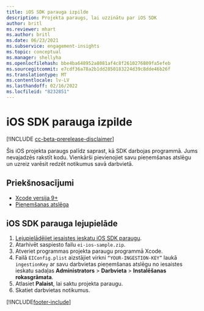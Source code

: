 ```yaml
---
title: iOS SDK parauga izpilde
description: Projekta paraugs, lai uzzinātu par iOS SDK
author: britl
ms.reviewer: mhart
ms.author: britl
ms.date: 06/23/2021
ms.subservice: engagement-insights
ms.topic: conceptual
ms.manager: shellyha
ms.openlocfilehash: bbe4ba648952a8081af4c8f2610276809fa5efeb
ms.sourcegitcommit: e7cdf36a78a2b1dd2850183224d39c8dde46b26f
ms.translationtype: MT
ms.contentlocale: lv-LV
ms.lasthandoff: 02/16/2022
ms.locfileid: "8232851"
---
```

# <a name="run-the-ios-sdk-sample"></a>iOS SDK parauga izpilde

[!INCLUDE [cc-beta-prerelease-disclaimer](includes/cc-beta-prerelease-disclaimer.md)]

Šis iOS projekta paraugs palīdz saprast, kā SDK darbojas programmā. Jums nevajadzēs rakstīt kodu. Vienkārši pievienojiet savu pieņemšanas atslēgu un uzreiz varēsit redzēt notikumus savā darbvietā.

## <a name="prerequisites"></a>Priekšnosacījumi

- [Xcode versija 9+](https://developer.apple.com/xcode/downloads/)
- [Pieņemšanas atslēga](get-started-ios.md)

## <a name="download-the-ios-sdk-sample"></a>iOS SDK parauga lejupielāde

1. [Lejupielādējiet iesaistes ieskatu iOS SDK paraugu](https://download.pi.dynamics.com/sdk/EI-SDKs/ei-ios-sample.zip).
1. Atarhivēt saspiesto failu `ei-ios-sample.zip`.
1. Atveriet programmas projekta paraugu programmā Xcode.
1. Failā `EIConfig.plist` aizstājiet virkni `“YOUR-INGESTION-KEY”` laukā `ingestionKey` ar savu darbvietas pieņemšanas atslēgu no iesaistes ieskatu sadaļas **Administrators** > **Darbvieta** > **Instalēšanas rokasgrāmata**.
1. Atlasiet **Palaist**, lai saktu projekta paraugu.
1. Skatiet darbvietas notikumus.

[!INCLUDE[footer-include](../includes/footer-banner.md)]
